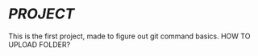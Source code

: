 # *PROJECT*
This is the first project, made to figure out git command basics.
HOW TO UPLOAD FOLDER?
